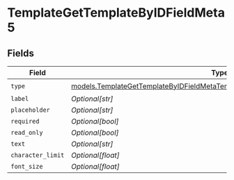 # TemplateGetTemplateByIDFieldMeta5


## Fields

| Field                                                                                                                                                                  | Type                                                                                                                                                                   | Required                                                                                                                                                               | Description                                                                                                                                                            |
| ---------------------------------------------------------------------------------------------------------------------------------------------------------------------- | ---------------------------------------------------------------------------------------------------------------------------------------------------------------------- | ---------------------------------------------------------------------------------------------------------------------------------------------------------------------- | ---------------------------------------------------------------------------------------------------------------------------------------------------------------------- |
| `type`                                                                                                                                                                 | [models.TemplateGetTemplateByIDFieldMetaTemplatesResponse200ApplicationJSONType](../models/templategettemplatebyidfieldmetatemplatesresponse200applicationjsontype.md) | :heavy_check_mark:                                                                                                                                                     | N/A                                                                                                                                                                    |
| `label`                                                                                                                                                                | *Optional[str]*                                                                                                                                                        | :heavy_minus_sign:                                                                                                                                                     | N/A                                                                                                                                                                    |
| `placeholder`                                                                                                                                                          | *Optional[str]*                                                                                                                                                        | :heavy_minus_sign:                                                                                                                                                     | N/A                                                                                                                                                                    |
| `required`                                                                                                                                                             | *Optional[bool]*                                                                                                                                                       | :heavy_minus_sign:                                                                                                                                                     | N/A                                                                                                                                                                    |
| `read_only`                                                                                                                                                            | *Optional[bool]*                                                                                                                                                       | :heavy_minus_sign:                                                                                                                                                     | N/A                                                                                                                                                                    |
| `text`                                                                                                                                                                 | *Optional[str]*                                                                                                                                                        | :heavy_minus_sign:                                                                                                                                                     | N/A                                                                                                                                                                    |
| `character_limit`                                                                                                                                                      | *Optional[float]*                                                                                                                                                      | :heavy_minus_sign:                                                                                                                                                     | N/A                                                                                                                                                                    |
| `font_size`                                                                                                                                                            | *Optional[float]*                                                                                                                                                      | :heavy_minus_sign:                                                                                                                                                     | N/A                                                                                                                                                                    |